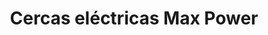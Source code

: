 ---
title: "Cercas eléctricas Max Power"
url: /velez/cercas-electricas-max-power/
shop: eléctrico
---